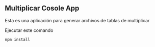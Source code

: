 

## Multiplicar Cosole App

Esta es una aplicación para generar archivos de tablas de multiplicar

Ejecutar este comando

```
npm install
```